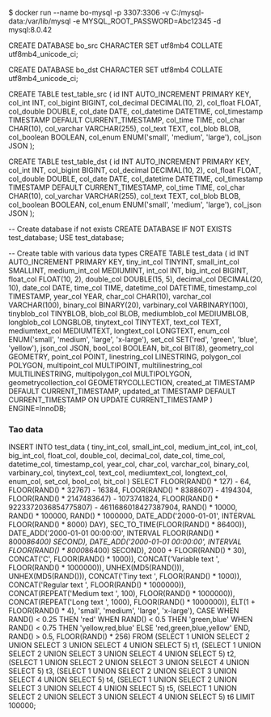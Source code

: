 $ docker run --name bo-mysql -p 3307:3306 -v C:/mysql-data:/var/lib/mysql -e MYSQL_ROOT_PASSWORD=Abc12345 -d mysql:8.0.42

CREATE DATABASE bo_src
CHARACTER SET utf8mb4
COLLATE utf8mb4_unicode_ci;


CREATE DATABASE bo_dst
CHARACTER SET utf8mb4
COLLATE utf8mb4_unicode_ci;


CREATE TABLE test_table_src (
    id INT AUTO_INCREMENT PRIMARY KEY,
    col_int INT,
    col_bigint BIGINT,
    col_decimal DECIMAL(10, 2),
    col_float FLOAT,
    col_double DOUBLE,
    col_date DATE,
    col_datetime DATETIME,
    col_timestamp TIMESTAMP DEFAULT CURRENT_TIMESTAMP,
    col_time TIME,
    col_char CHAR(10),
    col_varchar VARCHAR(255),
    col_text TEXT,
    col_blob BLOB,
    col_boolean BOOLEAN,
    col_enum ENUM('small', 'medium', 'large'),
    col_json JSON
);


CREATE TABLE test_table_dst (
    id INT AUTO_INCREMENT PRIMARY KEY,
    col_int INT,
    col_bigint BIGINT,
    col_decimal DECIMAL(10, 2),
    col_float FLOAT,
    col_double DOUBLE,
    col_date DATE,
    col_datetime DATETIME,
    col_timestamp TIMESTAMP DEFAULT CURRENT_TIMESTAMP,
    col_time TIME,
    col_char CHAR(10),
    col_varchar VARCHAR(255),
    col_text TEXT,
    col_blob BLOB,
    col_boolean BOOLEAN,
    col_enum ENUM('small', 'medium', 'large'),
    col_json JSON
);


-- Create database if not exists
CREATE DATABASE IF NOT EXISTS test_database;
USE test_database;

-- Create table with various data types
CREATE TABLE test_data (
    id INT AUTO_INCREMENT PRIMARY KEY,
    tiny_int_col TINYINT,
    small_int_col SMALLINT,
    medium_int_col MEDIUMINT,
    int_col INT,
    big_int_col BIGINT,
    float_col FLOAT(10, 2),
    double_col DOUBLE(15, 5),
    decimal_col DECIMAL(20, 10),
    date_col DATE,
    time_col TIME,
    datetime_col DATETIME,
    timestamp_col TIMESTAMP,
    year_col YEAR,
    char_col CHAR(10),
    varchar_col VARCHAR(100),
    binary_col BINARY(20),
    varbinary_col VARBINARY(100),
    tinyblob_col TINYBLOB,
    blob_col BLOB,
    mediumblob_col MEDIUMBLOB,
    longblob_col LONGBLOB,
    tinytext_col TINYTEXT,
    text_col TEXT,
    mediumtext_col MEDIUMTEXT,
    longtext_col LONGTEXT,
    enum_col ENUM('small', 'medium', 'large', 'x-large'),
    set_col SET('red', 'green', 'blue', 'yellow'),
    json_col JSON,
    bool_col BOOLEAN,
    bit_col BIT(8),
    geometry_col GEOMETRY,
    point_col POINT,
    linestring_col LINESTRING,
    polygon_col POLYGON,
    multipoint_col MULTIPOINT,
    multilinestring_col MULTILINESTRING,
    multipolygon_col MULTIPOLYGON,
    geometrycollection_col GEOMETRYCOLLECTION,
    created_at TIMESTAMP DEFAULT CURRENT_TIMESTAMP,
    updated_at TIMESTAMP DEFAULT CURRENT_TIMESTAMP ON UPDATE CURRENT_TIMESTAMP
) ENGINE=InnoDB;


### Tao data

INSERT INTO test_data (
    tiny_int_col, small_int_col, medium_int_col, int_col, big_int_col,
    float_col, double_col, decimal_col,
    date_col, time_col, datetime_col, timestamp_col, year_col,
    char_col, varchar_col,
    binary_col, varbinary_col,
    tinytext_col, text_col, mediumtext_col, longtext_col,
    enum_col, set_col,
    bool_col, bit_col
)
SELECT 
    FLOOR(RAND() * 127) - 64,
    FLOOR(RAND() * 32767) - 16384,
    FLOOR(RAND() * 8388607) - 4194304,
    FLOOR(RAND() * 2147483647) - 1073741824,
    FLOOR(RAND() * 9223372036854775807) - 4611686018427387904,
    RAND() * 10000,
    RAND() * 100000,
    RAND() * 1000000,
    DATE_ADD('2000-01-01', INTERVAL FLOOR(RAND() * 8000) DAY),
    SEC_TO_TIME(FLOOR(RAND() * 86400)),
    DATE_ADD('2000-01-01 00:00:00', INTERVAL FLOOR(RAND() * 8000*86400) SECOND),
    DATE_ADD('2000-01-01 00:00:00', INTERVAL FLOOR(RAND() * 8000*86400) SECOND),
    2000 + FLOOR(RAND() * 30),
    CONCAT('C', FLOOR(RAND() * 1000)),
    CONCAT('Variable text ', FLOOR(RAND() * 1000000)),
    UNHEX(MD5(RAND())),
    UNHEX(MD5(RAND())),
    CONCAT('Tiny text ', FLOOR(RAND() * 1000)),
    CONCAT('Regular text ', FLOOR(RAND() * 1000000)),
    CONCAT(REPEAT('Medium text ', 100), FLOOR(RAND() * 1000000)),
    CONCAT(REPEAT('Long text ', 1000), FLOOR(RAND() * 1000000)),
    ELT(1 + FLOOR(RAND() * 4), 'small', 'medium', 'large', 'x-large'),
    CASE 
        WHEN RAND() < 0.25 THEN 'red'
        WHEN RAND() < 0.5 THEN 'green,blue'
        WHEN RAND() < 0.75 THEN 'yellow,red,blue'
        ELSE 'red,green,blue,yellow'
    END,
    RAND() > 0.5,
    FLOOR(RAND() * 256)
FROM 
    (SELECT 1 UNION SELECT 2 UNION SELECT 3 UNION SELECT 4 UNION SELECT 5) t1,
    (SELECT 1 UNION SELECT 2 UNION SELECT 3 UNION SELECT 4 UNION SELECT 5) t2,
    (SELECT 1 UNION SELECT 2 UNION SELECT 3 UNION SELECT 4 UNION SELECT 5) t3,
    (SELECT 1 UNION SELECT 2 UNION SELECT 3 UNION SELECT 4 UNION SELECT 5) t4,
    (SELECT 1 UNION SELECT 2 UNION SELECT 3 UNION SELECT 4 UNION SELECT 5) t5,
    (SELECT 1 UNION SELECT 2 UNION SELECT 3 UNION SELECT 4 UNION SELECT 5) t6
LIMIT 100000;